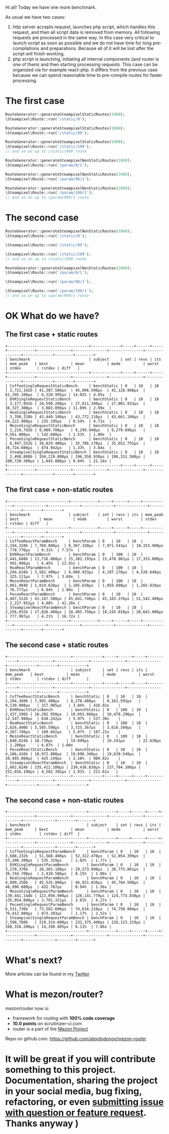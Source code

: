 Hi all! Today we have one more benchmark.

As usual we have two cases:

1. http server accepts request, launches php script, which handles this request, and then all script data is removed from memory. All following requests are processed in the same way. In this case very critical to launch script as soon as possible and we do not have time for long pre-compilations and preparations. Because all of it will be lost after the script will finish working;
2. php script is launching, initiating all internal components (and router is one of them) and then starting processing requests. This case can be organized via for example react-php. It differs from the previous case because we can spend reasonable time to pre-compile routes for faster processing.

# The first case
```php
RouteGenerator::generateSteampixelStaticRoutes(1000);
\Steampixel\Route::run('/static/0');

RouteGenerator::generateSteampixelStaticRoutes(1000);
\Steampixel\Route::run('/static/99');

RouteGenerator::generateSteampixelStaticRoutes(1000);
\Steampixel\Route::run('/static/199');
// and so on up to /static/999 route
```

```php
RouteGenerator::generateSteampixelNonStaticRoutes(1000);
\Steampixel\Route::run('/param/0/1');

RouteGenerator::generateSteampixelNonStaticRoutes(1000);
\Steampixel\Route::run('/param/99/1');

RouteGenerator::generateSteampixelNonStaticRoutes(1000);
\Steampixel\Route::run('/param/199/1');
// and so on up to /param/999/1 route
```

# The second case
```php
RouteGenerator::generateSteampixelNonStaticRoutes(1000);
\Steampixel\Route::run('/static/0');

\Steampixel\Route::run('/static/99');

\Steampixel\Route::run('/static/199');
// and so on up to /static/999 route
```

```php
RouteGenerator::generateSteampixelNonStaticRoutes(1000);
\Steampixel\Route::run('/param/0/1');

\Steampixel\Route::run('/param/99/1');

\Steampixel\Route::run('/param/199/1');
// and so on up to /param/999/1 route
```

# OK What do we have?

## The first case + static routes
```
+------------------------------------+-------------+-----+------+-----+------------+---------------+---------------+---------------+---------------+-------------+--------+--------+
| benchmark                          | subject     | set | revs | its | mem_peak   | best          | mean          | mode          | worst         | stdev       | rstdev | diff   |
+------------------------------------+-------------+-----+------+-----+------------+---------------+---------------+---------------+---------------+-------------+--------+--------+
| CoffeeSingleRequestStaticBench     | benchStatic | 0   | 10   | 10  | 2,721,192b | 41,307.500μs  | 45,096.590μs  | 42,128.908μs  | 61,295.100μs  | 6,320.995μs | 14.02% | 4.85x  |
| DVKSingleRequestStaticBench        | benchStatic | 0   | 10   | 10  | 3,177,992b | 24,590.200μs  | 27,811.340μs  | 27,001.933μs  | 36,327.300μs  | 3,083.099μs | 11.09% | 2.99x  |
| HoaSingleRequestStaticBench        | benchStatic | 0   | 10   | 10  | 3,780,328b | 43,449.100μs  | 43,772.210μs  | 43,661.100μs  | 44,222.900μs  | 235.195μs   | 0.54%  | 4.71x  |
| MezonSingleRequestStaticBench      | benchStatic | 0   | 10   | 10  | 2,219,792b | 9,089.700μs   | 9,299.940μs   | 9,279.696μs   | 9,561.000μs   | 142.680μs   | 1.53%  | 1.00x  |
| PeceeSingleRequestStaticBench      | benchStatic | 0   | 10   | 10  | 6,947,552b | 34,829.400μs  | 35,706.170μs  | 35,652.755μs  | 36,724.600μs  | 474.942μs   | 1.33%  | 3.84x  |
| SteampixelSingleRequestStaticBench | benchStatic | 0   | 10   | 10  | 2,498,808b | 194,219.800μs | 196,558.930μs | 196,331.508μs | 200,720.300μs | 1,645.088μs | 0.84%  | 21.14x |
+------------------------------------+-------------+-----+------+-----+------------+---------------+---------------+---------------+---------------+-------------+--------+--------+
```

## The first case + non-static routes
```
+---------------------------+------------+-----+------+-----+------------+--------------+--------------+--------------+--------------+-------------+--------+--------+
| benchmark                 | subject    | set | revs | its | mem_peak   | best         | mean         | mode         | worst        | stdev       | rstdev | diff   |
+---------------------------+------------+-----+------+-----+------------+--------------+--------------+--------------+--------------+-------------+--------+--------+
| CoffeeReactParamBench     | benchParam | 0   | 10   | 10  | 2,194,328b | 7,760.800μs  | 8,367.330μs  | 7,971.543μs  | 10,153.900μs | 778.770μs   | 9.31%  | 7.57x  |
| DVKReactParamBench        | benchParam | 0   | 100  | 10  | 2,441,688b | 13,716.880μs | 15,382.193μs | 15,478.981μs | 17,333.080μs | 991.996μs   | 6.45%  | 13.91x |
| HoaReactParamBench        | benchParam | 0   | 100  | 10  | 3,294,616b | 3,582.400μs  | 4,080.933μs  | 4,197.178μs  | 4,528.640μs  | 325.111μs   | 7.97%  | 3.69x  |
| MezonReactParamBench      | benchParam | 0   | 100  | 10  | 3,061,904b | 1,019.620μs  | 1,105.630μs  | 1,059.608μs  | 1,265.810μs  | 76.777μs    | 6.94%  | 1.00x  |
| PeceeReactParamBench      | benchParam | 0   | 10   | 10  | 4,487,512b | 43,167.500μs | 45,641.740μs | 45,183.376μs | 51,542.400μs | 2,227.952μs | 4.88%  | 41.28x |
| SteampixelReactParamBench | benchParam | 0   | 10   | 10  | 2,256,032b | 17,826.400μs | 18,485.750μs | 18,245.010μs | 20,641.000μs | 777.997μs   | 4.21%  | 16.72x |
+---------------------------+------------+-----+------+-----+------------+--------------+--------------+--------------+--------------+-------------+--------+--------+
```

## The second case + static routes

```
+----------------------------+-------------+-----+------+-----+------------+---------------+---------------+---------------+---------------+-------------+--------+------------+
| benchmark                  | subject     | set | revs | its | mem_peak   | best          | mean          | mode          | worst         | stdev       | rstdev | diff       |
+----------------------------+-------------+-----+------+-----+------------+---------------+---------------+---------------+---------------+-------------+--------+------------+
| CoffeeReactStaticBench     | benchStatic | 0   | 10   | 10  | 2,194,360b | 7,992.400μs   | 8,278.480μs   | 8,161.593μs   | 9,130.000μs   | 317.905μs   | 3.84%  | 416.02x    |
| DVKReactStaticBench        | benchStatic | 0   | 100  | 10  | 2,437,296b | 10,202.950μs  | 10,691.660μs  | 10,478.296μs  | 12,547.980μs  | 638.242μs   | 5.97%  | 537.30x    |
| HoaReactStaticBench        | benchStatic | 0   | 100  | 10  | 2,826,400b | 3,585.590μs   | 3,725.367μs   | 3,616.349μs   | 4,167.740μs   | 189.042μs   | 5.07%  | 187.21x    |
| MezonReactStaticBench      | benchStatic | 0   | 100  | 10  | 1,840,624b | 18.730μs      | 19.899μs      | 19.241μs      | 22.630μs      | 1.208μs     | 6.07%  | 1.00x      |
| PeceeReactStaticBench      | benchStatic | 0   | 10   | 10  | 4,106,416b | 18,972.800μs  | 19,696.340μs  | 19,639.540μs  | 20,493.800μs  | 425.149μs   | 2.16%  | 989.82x    |
| SteampixelReactParamBench  | benchStatic | 0   | 10   | 10  | 2,602,624b | 235,412.100μs | 239,436.830μs | 237,784.100μs | 252,016.100μs | 4,582.392μs | 1.91%  | 221.61x   |
+----------------------------+-------------+-----+------+-----+------------+---------------+---------------+---------------+---------------+-------------+--------+------------+
```

## The second case + non-static routes
```
+-----------------------------------+------------+-----+------+-----+--------------+---------------+---------------+---------------+---------------+--------------+--------+-------+
| benchmark                         | subject    | set | revs | its | mem_peak     | best          | mean          | mode          | worst         | stdev        | rstdev | diff  |
+-----------------------------------+------------+-----+------+-----+--------------+---------------+---------------+---------------+---------------+--------------+--------+-------+
| CoffeeSingleRequestParamBench     | benchParam | 0   | 10   | 10  | 3,688,232b   | 51,588.400μs  | 52,322.470μs  | 52,054.399μs  | 53,208.300μs  | 535.329μs    | 1.02%  | 1.77x |
| DVKSingleRequestParamBench        | benchParam | 0   | 10   | 10  | 3,170,376b   | 28,365.100μs  | 29,573.940μs  | 28,775.061μs  | 36,744.700μs  | 2,410.586μs  | 8.15%  | 1.00x |
| HoaSingleRequestParamBench        | benchParam | 0   | 10   | 10  | 4,099,256b   | 45,535.800μs  | 46,021.020μs  | 45,784.508μs  | 46,996.600μs  | 432.767μs    | 0.94%  | 1.56x |
| MezonSingleRequestParamBench      | benchParam | 0   | 10   | 10  | 139,441,144b | 122,050.900μs | 126,141.770μs | 124,773.830μs | 135,054.800μs | 3,791.321μs  | 3.01%  | 4.27x |
| PeceeSingleRequestParamBench      | benchParam | 0   | 10   | 10  | 6,531,736b   | 73,582.600μs  | 74,616.210μs  | 74,750.904μs  | 76,412.000μs  | 873.393μs    | 1.17%  | 2.52x |
| SteampixelSingleRequestParamBench | benchParam | 0   | 10   | 10  | 2,598,760b   | 219,314.600μs | 232,375.440μs | 226,123.319μs | 268,318.200μs | 14,198.405μs | 6.11%  | 7.86x |
+-----------------------------------+------------+-----+------+-----+--------------+---------------+---------------+---------------+---------------+--------------+--------+-------+
```
# What's next?

More articles can be found in my [Twitter](https://twitter.com/mezonphp)

# What is mezon/router?

mezon/router now is:

- framework for routing with **100% code coverage**
- **10.0 points** on scrutinizer-ci.com
- router is a part of the [Mezon Project](https://github.com/alexdodonov/mezon)

Repo on github.com: https://github.com/alexdodonov/mezon-router

# It will be great if you will contribute something to this project. Documentation, sharing the project in your social media, bug fixing, refactoring, or even **[submitting issue with question or feature request](https://github.com/alexdodonov/mezon-router/issues)**. Thanks anyway )
